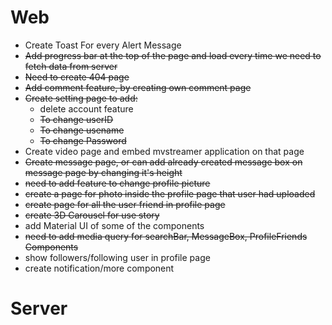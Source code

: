 # Web
* Create Toast For every Alert Message
* ~~Add progress bar at the top of the page and load every time we need to fetch data from server~~
* ~~Need to create 404 page~~
* ~~Add comment feature, by creating own comment page~~
* ~~Create setting page to add:~~
  * delete account feature
  * ~~To change userID~~
  * ~~To change usename~~
  * ~~To change Password~~
* Create video page and embed mvstreamer application on that page
* ~~Create message page, or can add already created message box on message page by changing it's height~~
* ~~need to add feature to change profile picture~~
* ~~create a page for photo inside the profile page that user had uploaded~~
* ~~create page for all the user friend in profile page~~
* ~~create 3D Carousel for use story~~
* add Material UI of some of the components
* ~~need to add media query for searchBar, MessageBox, ProfileFriends Components~~
* show followers/following user in profile page
* create notification/more component

# Server
